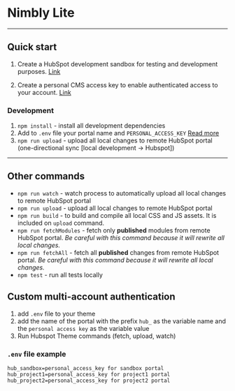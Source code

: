# Nimbly Lite
***

## Quick start

1. Create a HubSpot development sandbox for testing and development purposes. [Link](https://app.hubspot.com/signup-hubspot/cms-developers)

2. Create a personal CMS access key to enable authenticated access to your account. [Link](https://app.hubspot.com/l/personal-access-key)

### Development

1. `npm install` - install all development dependencies
2. Add to `.env` file your portal name and `PERSONAL_ACCESS_KEY` [Read more](#custom-multi-account-authentication)
3. `npm run upload` - upload all local changes to remote HubSpot portal (one-directional sync [local development -> Hubspot])

***

## Other commands

- `npm run watch` - watch process to automatically upload all local changes to remote HubSpot portal
- `npm run upload` - upload all local changes to remote HubSpot portal
- `npm run build` - to build and compile all local CSS and JS assets. It is included on `upload` command.
- `npm run fetchModules` - fetch only **published** modules from remote HubSpot portal. _Be careful with this command because it will rewrite all local changes._
- `npm run fetchAll` - fetch all **published** changes from remote HubSpot portal. _Be careful with this command because it will rewrite all local changes._
- `npm test` - run all tests locally


## Custom multi-account authentication

1. add `.env` file to your theme
2. add the name of the portal with the prefix `hub_` as the variable name and the `personal access key` as the variable value
3. Run Hubspot Theme commands (fetch, upload, watch)

### `.env` file example

```
hub_sandbox=personal_access_key for sandbox portal
hub_project1=personal_access_key for project1 portal
hub_project2=personal_access_key for project2 portal
```
